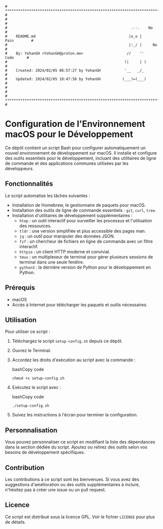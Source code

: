 ```
# **************************************************************************** #
#                                                                              #
#                                                         .--.    No           #
#    README.md                                           |o_o |    Pain        #
#                                                        |:_/ |     No         #
#    By: YohanGH <YohanGH@proton.me>                    //    ''     Code      #
#                                                      (|     | )              #
#    Created: 2024/02/05 08:57:27 by YohanGH           '__   _/_               #
#    Updated: 2024/02/05 10:47:50 by YohanGH          (___)=(___)              #
#                                                                              #
# **************************************************************************** #
```

# Configuration de l'Environnement macOS pour le Développement

Ce dépôt contient un script Bash pour configurer automatiquement un nouvel environnement de développement sur macOS. Il installe et configure des outils essentiels pour le développement, incluant des utilitaires de ligne de commande et des applications communes utilisées par les développeurs.

## Fonctionnalités

Le script automatise les tâches suivantes :

- Installation de Homebrew, le gestionnaire de paquets pour macOS.
- Installation des outils de ligne de commande essentiels : `git`, `curl`, `tree`.
- Installation d'utilitaires de développement supplémentaires :
    - `htop` : un outil interactif pour surveiller les processus et l'utilisation des ressources.
    - `tldr` : une version simplifiée et plus accessible des pages man.
    - `jq` : un outil pour manipuler des données JSON.
    - `fzf` : un chercheur de fichiers en ligne de commande avec un filtre interactif.
    - `httpie` : un client HTTP moderne et convivial.
    - `tmux` : un multiplexeur de terminal pour gérer plusieurs sessions de terminal dans une seule fenêtre.
    - `python3` : la dernière version de Python pour le développement en Python.

## Prérequis

- macOS 
- Accès à Internet pour télécharger les paquets et outils nécessaires.

## Utilisation

Pour utiliser ce script :

1. Téléchargez le script `setup-config.sh` depuis ce dépôt.
2. Ouvrez le Terminal.
3. Accordez les droits d'exécution au script avec la commande :
    
    bashCopy code
    
    `chmod +x setup-config.sh`
    
4. Exécutez le script avec :
    
    bashCopy code
    
    `./setup-config.sh`
    
5. Suivez les instructions à l'écran pour terminer la configuration.

## Personnalisation

Vous pouvez personnaliser ce script en modifiant la liste des dépendances dans la section dédiée du script. Ajoutez ou retirez des outils selon vos besoins de développement spécifiques.

## Contribution

Les contributions à ce script sont les bienvenues. Si vous avez des suggestions d'amélioration ou des outils supplémentaires à inclure, n'hésitez pas à créer une issue ou un pull request.

## Licence

Ce script est distribué sous la licence GPL. Voir le fichier `LICENSE` pour plus de détails.
